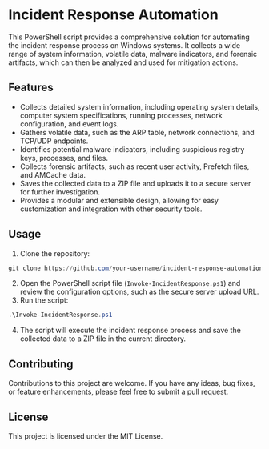 # Incident Response Automation

This PowerShell script provides a comprehensive solution for automating the incident response process on Windows systems. It collects a wide range of system information, volatile data, malware indicators, and forensic artifacts, which can then be analyzed and used for mitigation actions.

## Features

- Collects detailed system information, including operating system details, computer system specifications, running processes, network configuration, and event logs.
- Gathers volatile data, such as the ARP table, network connections, and TCP/UDP endpoints.
- Identifies potential malware indicators, including suspicious registry keys, processes, and files.
- Collects forensic artifacts, such as recent user activity, Prefetch files, and AMCache data.
- Saves the collected data to a ZIP file and uploads it to a secure server for further investigation.
- Provides a modular and extensible design, allowing for easy customization and integration with other security tools.

## Usage

1. Clone the repository:
  ```powershell
  git clone https://github.com/your-username/incident-response-automation.git
  ```

2. Open the PowerShell script file (`Invoke-IncidentResponse.ps1`) and review the configuration options, such as the secure server upload URL.
3. Run the script:
```powershell
.\Invoke-IncidentResponse.ps1
```
4. The script will execute the incident response process and save the collected data to a ZIP file in the current directory.

## Contributing

Contributions to this project are welcome. If you have any ideas, bug fixes, or feature enhancements, please feel free to submit a pull request.

## License

This project is licensed under the MIT License.
